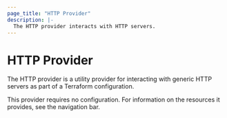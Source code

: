 ```yaml
---
page_title: "HTTP Provider"
description: |-
  The HTTP provider interacts with HTTP servers.
---
```


# HTTP Provider

The HTTP provider is a utility provider for interacting with generic HTTP
servers as part of a Terraform configuration.

This provider requires no configuration. For information on the resources
it provides, see the navigation bar.
